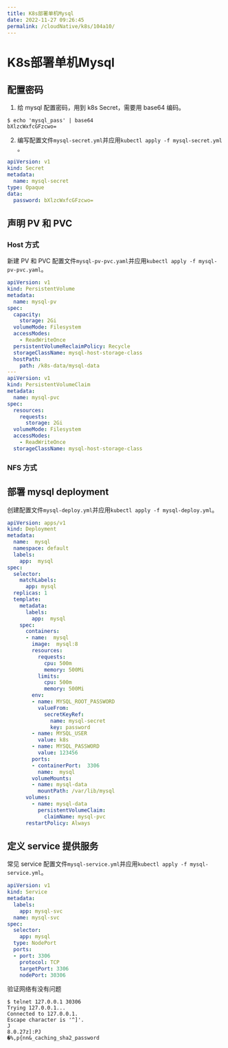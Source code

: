 ```yaml
---
title: K8s部署单机Mysql
date: 2022-11-27 09:26:45
permalink: /cloudNative/k8s/104a10/
---
```

# K8s部署单机Mysql

## 配置密码
1. 给 mysql 配置密码，用到 k8s Secret，需要用 base64 编码。

```shell
$ echo 'mysql_pass' | base64
bXlzcWxfcGFzcwo=
```

2. 编写配置文件`mysql-secret.yml`并应用`kubectl apply -f mysql-secret.yml `。
```yaml
apiVersion: v1
kind: Secret
metadata:
  name: mysql-secret
type: Opaque
data:
  password: bXlzcWxfcGFzcwo=
```

## 声明 PV 和 PVC

### Host 方式
新建 PV 和 PVC 配置文件`mysql-pv-pvc.yaml`并应用`kubectl apply -f mysql-pv-pvc.yaml`。

```yaml
apiVersion: v1
kind: PersistentVolume
metadata:
  name: mysql-pv
spec:
  capacity:
    storage: 2Gi
  volumeMode: Filesystem
  accessModes:
    - ReadWriteOnce
  persistentVolumeReclaimPolicy: Recycle
  storageClassName: mysql-host-storage-class
  hostPath:
    path: /k8s-data/mysql-data
---
apiVersion: v1
kind: PersistentVolumeClaim
metadata:
  name: mysql-pvc
spec:
  resources:
    requests:
      storage: 2Gi
  volumeMode: Filesystem
  accessModes:
    - ReadWriteOnce
  storageClassName: mysql-host-storage-class
```

### NFS 方式

## 部署 mysql deployment

创建配置文件`mysql-deploy.yml`并应用`kubectl apply -f mysql-deploy.yml`。
```yaml
apiVersion: apps/v1
kind: Deployment
metadata:
  name:  mysql
  namespace: default
  labels:
    app:  mysql
spec:
  selector:
    matchLabels:
      app: mysql
  replicas: 1
  template:
    metadata:
      labels:
        app:  mysql
    spec:
      containers:
      - name:  mysql
        image:  mysql:8
        resources:
          requests:
            cpu: 500m
            memory: 500Mi
          limits:
            cpu: 500m
            memory: 500Mi
        env:
        - name: MYSQL_ROOT_PASSWORD
          valueFrom:
            secretKeyRef:
              name: mysql-secret
              key: password
        - name: MYSQL_USER
          value: k8s
        - name: MYSQL_PASSWORD
          value: 123456
        ports:
        - containerPort:  3306
          name:  mysql
        volumeMounts:
        - name: mysql-data
          mountPath: /var/lib/mysql
      volumes:
        - name: mysql-data
          persistentVolumeClaim:
            claimName: mysql-pvc
      restartPolicy: Always
```
## 定义 service 提供服务
常见 service 配置文件`mysql-service.yml`并应用`kubectl apply -f mysql-service.yml`。

```yaml
apiVersion: v1
kind: Service
metadata:
  labels:
    app: mysql-svc
  name: mysql-svc
spec:
  selector:
    app: mysql
  type: NodePort
  ports:
  - port: 3306
    protocol: TCP
    targetPort: 3306
    nodePort: 30306
```

验证网络有没有问题
```shell
$ telnet 127.0.0.1 30306
Trying 127.0.0.1...
Connected to 127.0.0.1.
Escape character is '^]'.
J
8.0.27z]:PJ
�%,p{nn&_caching_sha2_password
```
